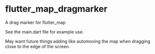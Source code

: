 # flutter_map_dragmarker
A drag marker for flutter_map

See the main.dart file for example use.

May want future things adding like automoving the map when dragging close to the edge of the screen.
